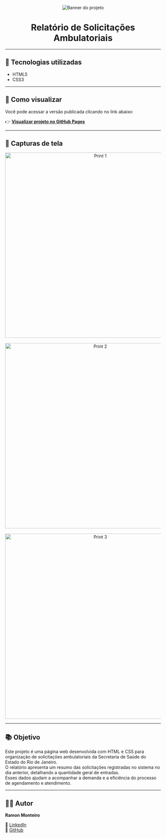 <p align="center">
  <img src="https://github.com/user-attachments/assets/3dc18ff3-85bd-454a-96ea-aca9b77cb417" alt="Banner do projeto">
</p>

<h1 align="center">Relatório de Solicitações Ambulatoriais</h1>

---

## 🔧 Tecnologias utilizadas

- HTML5  
- CSS3

---

## 🚀 Como visualizar

Você pode acessar a versão publicada clicando no link abaixo:

👉 [**Visualizar projeto no GitHub Pages**](https://monramonteiro.github.io/relatorio-ambulatorial/)

---

## 📸 Capturas de tela

<p align="center">
  <img src="https://github.com/user-attachments/assets/c94ca74c-cdbd-4e24-b526-fa78b8f4557d" alt="Print 1" width="600">
  <br><br>
  <img src="https://github.com/user-attachments/assets/70c07915-5b8a-4673-bbce-a40b387f6b48" alt="Print 2" width="600">
  <br><br>
  <img src="https://github.com/user-attachments/assets/8a0bb3e9-9a3e-48d5-9663-86f03f562f8b" alt="Print 3" width="600">
</p>

---

## 📚 Objetivo

Este projeto é uma página web desenvolvida com HTML e CSS para organização de solicitações ambulatoriais da Secretaria de Saúde do Estado do Rio de Janeiro.  
O relatório apresenta um resumo das solicitações registradas no sistema no dia anterior, detalhando a quantidade geral de entradas.  
Esses dados ajudam a acompanhar a demanda e a eficiência do processo de agendamento e atendimento.

---

## 👨‍💻 Autor

**Ramon Monteiro**  

🔗 [LinkedIn](https://www.linkedin.com/in/ramon-monteiro-1777a6334?utm_source=share&utm_campaign=share_via&utm_content=profile&utm_medium=ios_app)  
🐙 [GitHub](https://github.com/Monramonteiro/)









